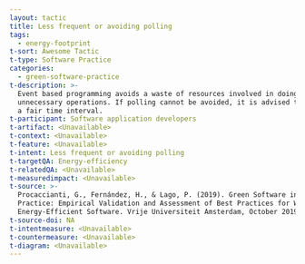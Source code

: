 ```yaml
---
layout: tactic
title: Less frequent or avoiding polling
tags:
  - energy-footprint
t-sort: Awesome Tactic
t-type: Software Practice
categories:
  - green-software-practice
t-description: >-
  Event based programming avoids a waste of resources involved in doing
  unnecessary operations. If polling cannot be avoided, it is advised to select
  a fair time interval.
t-participant: Software application developers
t-artifact: <Unavailable>
t-context: <Unavailable>
t-feature: <Unavailable>
t-intent: Less frequent or avoiding polling
t-targetQA: Energy-efficiency
t-relatedQA: <Unavailable>
t-measuredimpact: <Unavailable>
t-source: >-
  Procaccianti, G., Fernández, H., & Lago, P. (2019). Green Software in
  Practice: Empirical Validation and Assessment of Best Practices for Writing
  Energy-Efficient Software. Vrije Universiteit Amsterdam, October 2019.
t-source-doi: NA
t-intentmeasure: <Unavailable>
t-countermeasure: <Unavailable>
t-diagram: <Unavailable>
---
```



